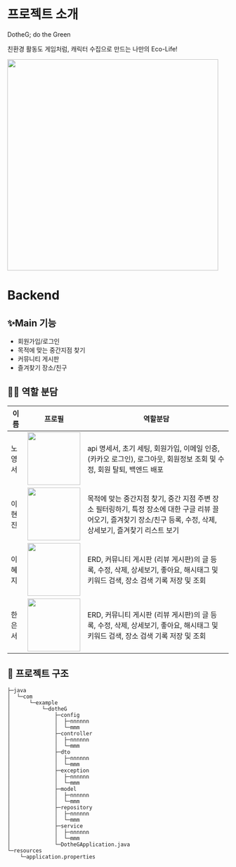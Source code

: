 # 프로젝트 소개
DotheG; do the Green

친환경 활동도 게임처럼, 캐릭터 수집으로 만드는 나만의 Eco-Life!

<img src="https://github.com/user-attachments/assets/0f2b0823-5b82-42a6-99c1-287ac3d733df" width="480"/>


# Backend

## ✨Main 기능
- 회원가입/로그인
- 목적에 맞는 중간지점 찾기
- 커뮤니티 게시판
- 즐겨찾기 장소/친구

## 👩‍💻 역할 분담
|     이름         | 프로필                                                              |                                      역할분담                         |
| ---------------------------------- | ------------------------------------------------------------------- | --------------------------------------------------------------------- |
| 노영서 | <img src="https://github.com/user-attachments/assets/da4077ee-ea1c-4878-a67a-8c545668fb8a" width="120"/> | api 명세서, 초기 세팅, 회원가입, 이메일 인증, (카카오 로그인), 로그아웃, 회원정보 조회 및 수정, 회원 탈퇴, 백엔드 배포 |
| 이현진 | <img src="https://github.com/user-attachments/assets/3cd02d1e-7f5f-463d-bfec-f2b772ca8f29" width="120"/> | 목적에 맞는 중간지점 찾기, 중간 지점 주변 장소 필터링하기, 특정 장소에 대한 구글 리뷰 끌어오기, 즐겨찾기 장소/친구 등록, 수정, 삭제, 상세보기, 즐겨찾기 리스트 보기 |
| 이혜지 | <img src="https://github.com/user-attachments/assets/0b9d7fa2-99a4-4424-beb2-4d5e7fd96bb5" width="120"/> | ERD, 커뮤니티 게시판 (리뷰 게시판)의 글 등록, 수정, 삭제, 상세보기, 좋아요, 해시태그 및 키워드 검색, 장소 검색 기록 저장 및 조회 |
| 한은서 | <img src="" width="120"/> | ERD, 커뮤니티 게시판 (리뷰 게시판)의 글 등록, 수정, 삭제, 상세보기, 좋아요, 해시태그 및 키워드 검색, 장소 검색 기록 저장 및 조회 |


## 🌳 프로젝트 구조
```
├─java
│  └─com
│      └─example
│          └─dotheG
│              ├─config
│              │  ├─nnnnnn
│              │  └─mmm
│              ├─controller
│              │  ├─nnnnnn
│              │  └─mmm
│              ├─dto
│              │  ├─nnnnnn
│              │  └─mmm
│              ├─exception
│              │  ├─nnnnnn
│              │  └─mmm
│              ├─model
│              │  ├─nnnnnn
│              │  └─mmm
│              ├─repository
│              │  ├─nnnnnn
│              │  └─mmm
│              ├─service
│              │  ├─nnnnnn
│              │  └─mmm
│              └─DotheGApplication.java
└─resources
    └─application.properties
```
